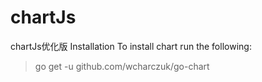 # chartJs
chartJs优化版
Installation
To install chart run the following:
> go get -u github.com/wcharczuk/go-chart
